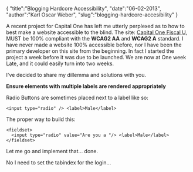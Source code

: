 {
  "title":"Blogging Hardcore Accessibility",
  "date":"06-02-2013",
  "author":"Karl Oscar Weber",
  "slug":"blogging-hardcore-accesibility"
}

A recent project for Capital One has left me utterly perplexed as to how to best make a website accessible to the blind. The site: [Capital One Fiscal U](http://capitalone.mediarain.com), MUST be 100% compliant with the **WCAG2 AA** and **WCAG2 A** standard. I have never made a website 100% accessible before, nor I have been the primary developer on this site from the beginning. In fact I started the project a week before it was due to be launched. We are now at One week Late, and it could easily turn into two weeks. 

I've decided to share my dillemma and solutions with you.

**Ensure elements with multiple labels are rendered appropriately**

Radio Buttons are sometimes placed next to a label like so:

```
<input type="radio" /> <label>Male</label>
```

The proper way to build this:

```
<fieldset>
  <input type="radio" value="Are you a "/> <label>Male</label>
</fieldset>
```

Let me go and implement that... done.

No I need to set the tabindex for the login...

